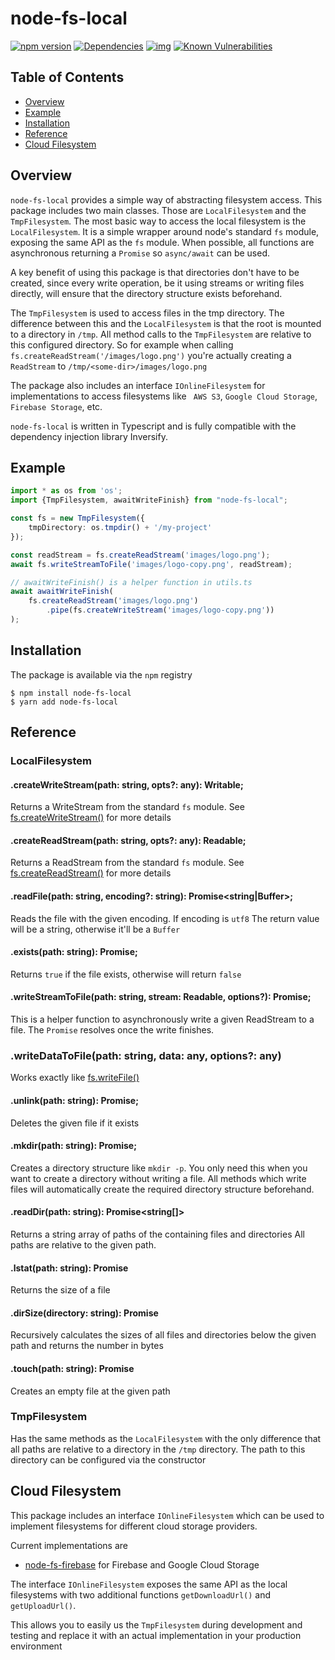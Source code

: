 # node-fs-local
[![npm version](https://badge.fury.io/js/node-fs-local.svg)](https://badge.fury.io/js/node-fs-local)
[![Dependencies](https://david-dm.org/freshfox/node-fs-local.svg)](https://david-dm.org/freshfox/node-fs-local#info=dependencies)
[![img](https://david-dm.org/freshfox/node-fs-local/dev-status.svg)](https://david-dm.org/freshfox/node-fs-local/#info=devDependencies)
[![Known Vulnerabilities](https://snyk.io/test/github/freshfox/node-fs-local/badge.svg)](https://snyk.io/test/github/freshfox/node-fs-local)

## Table of Contents

* [Overview](#overview)
* [Example](#example)
* [Installation](#installation)
* [Reference](#reference)
* [Cloud Filesystem](#cloud-filesystem)

## Overview
`node-fs-local` provides a simple way of abstracting filesystem access.
This package includes two main classes. Those are `LocalFilesystem` and
the `TmpFilesystem`. The most basic way to access the local filesystem is the `LocalFilesystem`.
It is a simple wrapper around node's standard `fs` module, exposing the same API
as the `fs` module. When possible, all functions are asynchronous returning a `Promise`
so `async/await` can be used.

A key benefit of using this package is that directories don't have to be created,
since every write operation, be it using streams or
writing files directly, will ensure that the directory structure exists beforehand.

The `TmpFilesystem` is used to access files in the tmp directory. The difference between
this and the `LocalFilesystem` is that the root is mounted to a directory in `/tmp`.
All method calls to the `TmpFilesystem` are relative to this configured directory.
So for example when calling `fs.createReadStream('/images/logo.png')`
you're actually creating a `ReadStream` to `/tmp/<some-dir>/images/logo.png`

The package also includes an interface `IOnlineFilesystem` for implementations to access filesystems like
` AWS S3`, `Google Cloud Storage`, `Firebase Storage`, etc.

`node-fs-local` is written in Typescript and is fully compatible with the dependency injection library Inversify.

## Example
```typescript
import * as os from 'os';
import {TmpFilesystem, awaitWriteFinish} from "node-fs-local";

const fs = new TmpFilesystem({
	tmpDirectory: os.tmpdir() + '/my-project'
});

const readStream = fs.createReadStream('images/logo.png');
await fs.writeStreamToFile('images/logo-copy.png', readStream);

// awaitWriteFinish() is a helper function in utils.ts
await awaitWriteFinish(
	fs.createReadStream('images/logo.png')
		.pipe(fs.createWriteStream('images/logo-copy.png'))
);
```
## Installation
The package is available via the `npm` registry

```
$ npm install node-fs-local
$ yarn add node-fs-local
```

## Reference

### LocalFilesystem

#### .createWriteStream(path: string, opts?: any): Writable;
Returns a WriteStream from the standard `fs` module.
See [fs.createWriteStream()](https://nodejs.org/api/fs.html#fs_fs_createwritestream_path_options)
for more details

#### .createReadStream(path: string, opts?: any): Readable;
Returns a ReadStream from the standard `fs` module.
See [fs.createReadStream()](https://nodejs.org/api/fs.html#fs_fs_createreadstream_path_options)
for more details

#### .readFile(path: string, encoding?: string): Promise<string|Buffer>;
Reads the file with the given encoding. If encoding is `utf8`
The return value will be a string, otherwise it'll be a `Buffer`

#### .exists(path: string): Promise<boolean>;
Returns `true` if the file exists, otherwise will return `false`

#### .writeStreamToFile(path: string, stream: Readable, options?): Promise<any>;
This is a helper function to asynchronously write a given ReadStream
to a file. The `Promise` resolves once the write finishes.

### .writeDataToFile(path: string, data: any, options?: any)
Works exactly like [fs.writeFile()](https://nodejs.org/api/fs.html#fs_fs_writefile_file_data_options_callback)

#### .unlink(path: string): Promise<any>;
Deletes the given file if it exists

#### .mkdir(path: string): Promise<void>;
Creates a directory structure like `mkdir -p`. You only need this
when you want to create a directory without writing a file. All methods
which write files will automatically create the required directory
structure beforehand.

#### .readDir(path: string): Promise<string[]>
Returns a string array of paths of the containing files and directories
All paths are relative to the given path.

#### .lstat(path: string): Promise<Stats>
Returns the size of a file

#### .dirSize(directory: string): Promise<number>
Recursively calculates the sizes of all files and directories below
the given path and returns the number in bytes

#### .touch(path: string): Promise<void>
Creates an empty file at the given path

### TmpFilesystem

Has the same methods as the `LocalFilesystem` with the only difference
that all paths are relative to a directory in the `/tmp` directory.
The path to this directory can be configured via the constructor

## Cloud Filesystem
This package includes an interface `IOnlineFilesystem` which can be used
to implement filesystems for different cloud storage providers.

Current implementations are
 - [node-fs-firebase](https://github.com/freshfox/node-fs-firebase) for Firebase and Google Cloud Storage

The interface `IOnlineFilesystem` exposes the same API as the local filesystems
with two additional functions `getDownloadUrl()` and `getUploadUrl()`.

This allows you to easily us the `TmpFilesystem` during development and testing
and replace it with an actual implementation in your production environment
